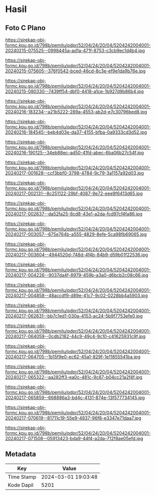 # Hasil

## Foto C Plano

https://sirekap-obj-formc.kpu.go.id/798b/pemilu/pdpr/52/04/24/20/04/5204242004001-20240215-075525--0998445a-ad1a-471f-8753-c3cb9ec1d4b4.jpg

https://sirekap-obj-formc.kpu.go.id/798b/pemilu/pdpr/52/04/24/20/04/5204242004001-20240215-075605--376f0542-bced-46cd-8c3e-ef9e1da9b76e.jpg

https://sirekap-obj-formc.kpu.go.id/798b/pemilu/pdpr/52/04/24/20/04/5204242004001-20240215-080330--7439ff54-dbf0-4418-a1ce-1b927d9b86b4.jpg

https://sirekap-obj-formc.kpu.go.id/798b/pemilu/pdpr/52/04/24/20/04/5204242004001-20240216-183234--a21b5222-289a-4553-ab2d-e7c30796bed8.jpg

https://sirekap-obj-formc.kpu.go.id/798b/pemilu/pdpr/52/04/24/20/04/5204242004001-20240216-184545--beb4d03e-da37-4155-bfba-0a9333cd3d52.jpg

https://sirekap-obj-formc.kpu.go.id/798b/pemilu/pdpr/52/04/24/20/04/5204242004001-20240216-190125--34eb88ec-ad50-41fd-abec-6ba06b27c54f.jpg

https://sirekap-obj-formc.kpu.go.id/798b/pemilu/pdpr/52/04/24/20/04/5204242004001-20240217-001628--ccf3bbf0-3798-4784-9c79-3a1157a92d03.jpg

https://sirekap-obj-formc.kpu.go.id/798b/pemilu/pdpr/52/04/24/20/04/5204242004001-20240217-002131--8c251122-29bf-4087-9e72-eee9f6413d65.jpg

https://sirekap-obj-formc.kpu.go.id/798b/pemilu/pdpr/52/04/24/20/04/5204242004001-20240217-002637--da52fa25-8cd8-43e1-a2da-fcd97cf4fa86.jpg

https://sirekap-obj-formc.kpu.go.id/798b/pemilu/pdpr/52/04/24/20/04/5204242004001-20240217-003057--675e764b-a555-4829-8efe-5ca98fb69065.jpg

https://sirekap-obj-formc.kpu.go.id/798b/pemilu/pdpr/52/04/24/20/04/5204242004001-20240217-003604--4944520d-748d-4f4b-84b9-d59b01f22536.jpg

https://sirekap-obj-formc.kpu.go.id/798b/pemilu/pdpr/52/04/24/20/04/5204242004001-20240217-004226--9037da4f-8979-459b-a3a0-d6bcb2c08c66.jpg

https://sirekap-obj-formc.kpu.go.id/798b/pemilu/pdpr/52/04/24/20/04/5204242004001-20240217-004858--48accdf9-d89e-41c7-9c02-0228bb4a5903.jpg

https://sirekap-obj-formc.kpu.go.id/798b/pemilu/pdpr/52/04/24/20/04/5204242004001-20240217-062631--bb7c1ed1-030a-4153-ac24-5b9f7753efe0.jpg

https://sirekap-obj-formc.kpu.go.id/798b/pemilu/pdpr/52/04/24/20/04/5204242004001-20240217-064059--0cdb2182-44c9-49c4-9c10-c41625931c9f.jpg

https://sirekap-obj-formc.kpu.go.id/798b/pemilu/pdpr/52/04/24/20/04/5204242004001-20240217-064705--1b15f9e0-ec62-45a1-829f-1e11855541ba.jpg

https://sirekap-obj-formc.kpu.go.id/798b/pemilu/pdpr/52/04/24/20/04/5204242004001-20240217-065322--aa282ff3-ea0c-481c-9c87-b04cc21a2f4f.jpg

https://sirekap-obj-formc.kpu.go.id/798b/pemilu/pdpr/52/04/24/20/04/5204242004001-20240217-065859--668886a3-bd4c-4131-874e-13f577734145.jpg

https://sirekap-obj-formc.kpu.go.id/798b/pemilu/pdpr/52/04/24/20/04/5204242004001-20240217-070619--81711c19-55e9-4837-96f8-e3347e71daa7.jpg

https://sirekap-obj-formc.kpu.go.id/798b/pemilu/pdpr/52/04/24/20/04/5204242004001-20240217-071508--05913423-bda9-44f4-a2da-712f8ae05efd.jpg


## Metadata

| Key        | Value               |
| ---------- | ------------------- |
| Time Stamp | 2024-03-01 19:03:48 |
| Kode Dapil | 5201                |



